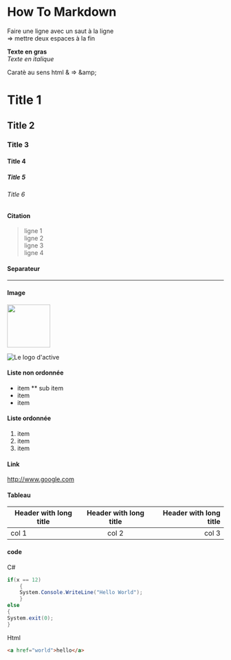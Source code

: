 ﻿# How To Markdown

Faire une ligne avec un saut à la ligne  
=> mettre deux espaces à la fin  

**Texte en gras**  
*Texte en italique*

Caratè au sens html &amp; => \&amp;

# Title 1
## Title 2
### Title 3 
####  Title 4
#####  Title 5
######  Title 6



#### Citation
>ligne 1  
ligne 2  
ligne 3  
ligne 4  

#### Separateur
**************


#### Image
<img src="http://mikemclin.net/mmwp/wp-content/uploads/2013/03/markdown-syntax-language.png" height="100px" />

![Le logo d'active](http://mikemclin.net/mmwp/wp-content/uploads/2013/03/markdown-syntax-language.png "markdown")

#### Liste non ordonnée
* item
** sub item
* item
* item

#### Liste ordonnée
1. item
2. item
3. item

#### Link
<http://www.google.com>

#### Tableau

|Header with long title|Header with long title|Header with long title|
|----------------------|:--------------------:|---------------------:|  
|col 1                 |col 2                | col 3                |

#### code
C#
```` csharp
if(x == 12)
    {
    System.Console.WriteLine("Hello World");
    }
else
{
System.exit(0);
}
````
Html
```` html
<a href="world">hello</a>
````